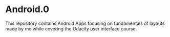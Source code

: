 # Android.0
This repository contains Android Apps focusing on fundamentals of layouts made by me while covering the Udacity user interface course.
